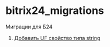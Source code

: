 # bitrix24_migrations
Миграции для Б24

1. [Добавить UF свойство типа string](addUfFieldString.php) 
